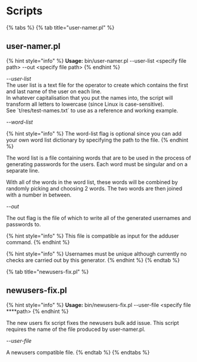 # Scripts

{% tabs %}
{% tab title="user-namer.pl" %}
## user-namer.pl

{% hint style="info" %}
**Usage:** bin/user-namer.pl --user-list &lt;specify file path&gt;  --out &lt;specify file path&gt;
{% endhint %}

_--user-list_  
The user list is a text file for the operator to create which contains the first and last name of the user on each line.  
In whatever capitalisation that you put the names into, the script will transform all letters to lowercase \(since Linux is case-sensitive\).  
See \`t/res/test-names.txt\` to use as a reference and working example.

_--word-list_

{% hint style="info" %}
The word-list flag is optional since you can add your own word list dictionary by specifying the path to the file.
{% endhint %}

The word list is a file containing words that are to be used in the process of generating passwords for the users. Each word must be singular and on a separate line.  
With all of the words in the word list, these words will be combined by randomly picking and choosing 2 words. The two words are then joined with a number in between.

_--out_  
The out flag is the file of which to write all of the generated usernames and passwords to.

{% hint style="info" %}
This file is compatible as input for the adduser command.
{% endhint %}

{% hint style="info" %}
Usernames must be unique although currently no checks are carried out by this generator.
{% endhint %}
{% endtab %}

{% tab title="newusers-fix.pl" %}
## **newusers-fix.pl**

{% hint style="info" %}
**Usage:** bin/newusers-fix.pl --user-file &lt;specify file ****path&gt;
{% endhint %}

The new users fix script fixes the newusers bulk add issue. This script requires the name of the file produced by user-namer.pl.

_--user-file_  
A newusers compatible file.
{% endtab %}
{% endtabs %}

